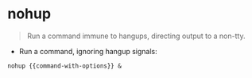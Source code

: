 # nohup

> Run a command immune to hangups, directing output to a non-tty.

- Run a command, ignoring hangup signals:

`nohup {{command-with-options}} &`
